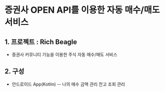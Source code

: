 # 증권사 OPEN API를 이용한 자동 매수/매도 서비스 

## 1. 프로젝트 : Rich Beagle
* 증권사 커뮤니티 기능을 이용한 주식 자동 매수/매도 서비스

## 2. 구성
* 안드로이드 App(Kotlin)
-- 나의 매수 금액 관리
  잔고 조회 관리 



